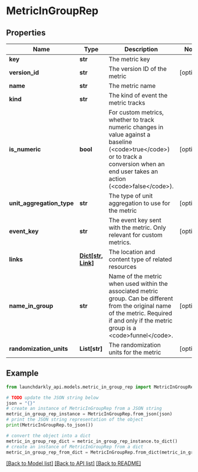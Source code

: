 # MetricInGroupRep


## Properties

Name | Type | Description | Notes
------------ | ------------- | ------------- | -------------
**key** | **str** | The metric key | 
**version_id** | **str** | The version ID of the metric | [optional] 
**name** | **str** | The metric name | 
**kind** | **str** | The kind of event the metric tracks | 
**is_numeric** | **bool** | For custom metrics, whether to track numeric changes in value against a baseline (&lt;code&gt;true&lt;/code&gt;) or to track a conversion when an end user takes an action (&lt;code&gt;false&lt;/code&gt;). | [optional] 
**unit_aggregation_type** | **str** | The type of unit aggregation to use for the metric | [optional] 
**event_key** | **str** | The event key sent with the metric. Only relevant for custom metrics. | [optional] 
**links** | [**Dict[str, Link]**](Link.md) | The location and content type of related resources | 
**name_in_group** | **str** | Name of the metric when used within the associated metric group. Can be different from the original name of the metric. Required if and only if the metric group is a &lt;code&gt;funnel&lt;/code&gt;. | [optional] 
**randomization_units** | **List[str]** | The randomization units for the metric | [optional] 

## Example

```python
from launchdarkly_api.models.metric_in_group_rep import MetricInGroupRep

# TODO update the JSON string below
json = "{}"
# create an instance of MetricInGroupRep from a JSON string
metric_in_group_rep_instance = MetricInGroupRep.from_json(json)
# print the JSON string representation of the object
print(MetricInGroupRep.to_json())

# convert the object into a dict
metric_in_group_rep_dict = metric_in_group_rep_instance.to_dict()
# create an instance of MetricInGroupRep from a dict
metric_in_group_rep_from_dict = MetricInGroupRep.from_dict(metric_in_group_rep_dict)
```
[[Back to Model list]](../README.md#documentation-for-models) [[Back to API list]](../README.md#documentation-for-api-endpoints) [[Back to README]](../README.md)


